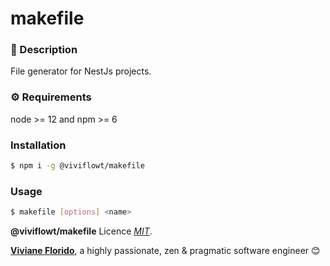 # makefile

### 📄 Description

File generator for NestJs projects.

### ⚙️ Requirements

node >= 12 and npm >= 6

### Installation

```bash
$ npm i -g @viviflowt/makefile
```

### Usage

```bash
$ makefile [options] <name>
```

**@viviflowt/makefile** Licence _[MIT](https://opensource.org/licenses/MIT)_.

[github-image]: https://img.shields.io/badge/GitHub-100000?style=for-the-badge&logo=github&logoColor=white

**[Viviane Florido](https://ph7.me)**, a highly passionate, zen &amp; pragmatic software engineer 😊
